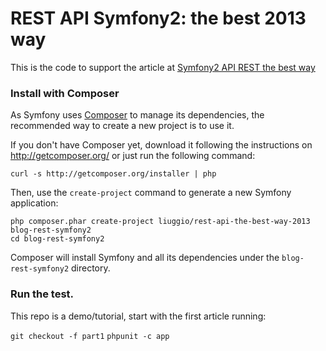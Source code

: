 REST API Symfony2: the best 2013 way
====================================

This is the code to support the article at [Symfony2 API REST the best way](http://welcometothebundle.com/rest-api-symfony2-the-best-2013-way/)

### Install with Composer

As Symfony uses [Composer][1] to manage its dependencies, the recommended way
to create a new project is to use it.

If you don't have Composer yet, download it following the instructions on
http://getcomposer.org/ or just run the following command:

    curl -s http://getcomposer.org/installer | php

Then, use the `create-project` command to generate a new Symfony application:

    php composer.phar create-project liuggio/rest-api-the-best-way-2013 blog-rest-symfony2
    cd blog-rest-symfony2

Composer will install Symfony and all its dependencies under the
`blog-rest-symfony2` directory.

### Run the test.

This repo is a demo/tutorial,
start with the first article running:

`git checkout -f part1`
`phpunit -c app`


[1]:  http://getcomposer.org/